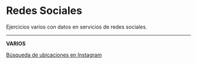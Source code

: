 # Redes Sociales
Ejercicios varios con datos en servicios de redes sociales. 

---
**VARIOS**

[Búsqueda de ubicaciones en Instagram](01/instagram-locations.py)

